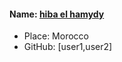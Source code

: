 #### Name: [hiba el hamydy](https://github.com/hibaelhamydy)
- Place: Morocco
- GitHub: [user1,user2]